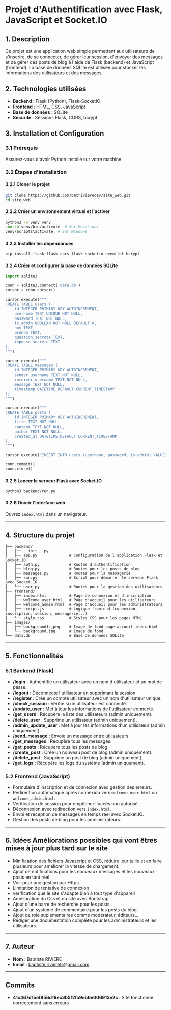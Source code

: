 # Projet d'Authentification avec Flask, JavaScript et Socket.IO

## 1. Description
Ce projet est une application web simple permettant aux utilisateurs de s'inscrire, de se connecter, de gérer leur session, d'envoyer des messages et de gérer des posts de blog à l'aide de Flask (backend) et JavaScript (frontend). La base de données SQLite est utilisée pour stocker les informations des utilisateurs et des messages.

## 2. Technologies utilisées
- **Backend** : Flask (Python), Flask-SocketIO
- **Frontend** : HTML, CSS, JavaScript
- **Base de données** : SQLite
- **Sécurité** : Sessions Flask, CORS, bcrypt

## 3. Installation et Configuration

### 3.1 Prérequis
Assurez-vous d'avoir Python installé sur votre machine.

### 3.2 Étapes d'installation

#### 3.2.1 Cloner le projet
```bash
git clone https://github.com/batrivieredev/site_web.git
cd site_web
```

#### 3.2.2 Créer un environnement virtuel et l'activer
```bash
python3 -m venv venv
source venv/bin/activate  # Sur Mac/Linux
venv\Scripts\activate  # Sur Windows
```

#### 3.2.3 Installer les dépendances
```bash
pip install flask flask-cors flask-socketio eventlet bcrypt
```

#### 3.2.4 Créer et configurer la base de données SQLite
```python
import sqlite3

conn = sqlite3.connect('data.db')
cursor = conn.cursor()

cursor.execute("""
CREATE TABLE users (
    id INTEGER PRIMARY KEY AUTOINCREMENT,
    username TEXT UNIQUE NOT NULL,
    password TEXT NOT NULL,
    is_admin BOOLEAN NOT NULL DEFAULT 0,
    nom TEXT,
    prenom TEXT,
    question_secrete TEXT,
    reponse_secrete TEXT
);
""")

cursor.execute("""
CREATE TABLE messages (
    id INTEGER PRIMARY KEY AUTOINCREMENT,
    sender_username TEXT NOT NULL,
    receiver_username TEXT NOT NULL,
    message TEXT NOT NULL,
    timestamp DATETIME DEFAULT CURRENT_TIMESTAMP
);
""")

cursor.execute("""
CREATE TABLE posts (
    id INTEGER PRIMARY KEY AUTOINCREMENT,
    title TEXT NOT NULL,
    content TEXT NOT NULL,
    author TEXT NOT NULL,
    created_at DATETIME DEFAULT CURRENT_TIMESTAMP
);
""")

cursor.execute("INSERT INTO users (username, password, is_admin) VALUES ('admin', 'admin123', 1);")

conn.commit()
conn.close()
```

#### 3.2.5 Lancer le serveur Flask avec Socket.IO
```bash
python3 backend/run.py
```

#### 3.2.6 Ouvrir l'interface web
Ouvrez `index.html` dans un navigateur.

---

## 4. Structure du projet

```
├── backend/
│   ├── __init__.py
│   ├── app.py              # Configuration de l'application Flask et Socket.IO
│   ├── auth.py             # Routes d'authentification
│   ├── blog.py             # Routes pour les posts de blog
│   ├── messages.py         # Routes pour la messagerie
│   ├── run.py              # Script pour démarrer le serveur Flask avec Socket.IO
│   └── user.py             # Routes pour la gestion des utilisateurs
├── frontend/
│   ├── index.html          # Page de connexion et d'inscription
│   ├── welcome_user.html   # Page d'accueil pour les utilisateurs
│   ├── welcome_admin.html  # Page d'accueil pour les administrateurs
│   ├── script.js           # Logique frontend (connexion, inscription, session, messagerie...)
│   └── style.css           # Styles CSS pour les pages HTML
├── images/
│   ├── background1.jpeg    # Image de fond page accueil index.html
│   └── background.jpg      # Image de fond
└── data.db                 # Base de données SQLite
```

---

## 5. Fonctionnalités

### 5.1 Backend (Flask)
- **/login** : Authentifie un utilisateur avec un nom d'utilisateur et un mot de passe.
- **/logout** : Déconnecte l'utilisateur en supprimant la session.
- **/register** : Crée un compte utilisateur avec un nom d'utilisateur unique.
- **/check_session** : Vérifie si un utilisateur est connecté.
- **/update_user** : Met à jour les informations de l'utilisateur connecté.
- **/get_users** : Récupère la liste des utilisateurs (admin uniquement).
- **/delete_user** : Supprime un utilisateur (admin uniquement).
- **/admin_update_user** : Met à jour les informations d'un utilisateur (admin uniquement).
- **/send_message** : Envoie un message entre utilisateurs.
- **/get_messages** : Récupère tous les messages.
- **/get_posts** : Récupère tous les posts de blog.
- **/create_post** : Crée un nouveau post de blog (admin uniquement).
- **/delete_post** : Supprime un post de blog (admin uniquement).
- **/get_logs** : Récupère les logs du système (admin uniquement).

### 5.2 Frontend (JavaScript)
- Formulaire d'inscription et de connexion avec gestion des erreurs.
- Redirection automatique après connexion vers `welcome_user.html` ou `welcome_admin.html`.
- Vérification de session pour empêcher l'accès non autorisé.
- Déconnexion avec redirection vers `index.html`.
- Envoi et réception de messages en temps réel avec Socket.IO.
- Gestion des posts de blog pour les administrateurs.

---

## 6. Idées Améliorations possibles qui vont êtres mises à jour plus tard sur le site
- Minification des fichiers Javascript et CSS, réduire leur taille et en faire plusieurs pour améliorer la vitesse de chargement.
- Ajout de notifications pour les nouveaux messages et les nouveaux posts en tant réel
- Voir pour une gestion par Https
- Limitation de tentative de connexion
- verification que le site s'adapte bien à tout type d'appareil
- Amélioration du Css et du site avec Bootstrap
- Ajout d'une barre de recherche pour les posts
- Ajout d'un systeme de commentaire pour les posts du blog
- Ajout de role suplémentaires comme modérateur, éditeurs...
- Rédiger une documentation complète pour les administrateurs et les utilisateurs.

---

## 7. Auteur
- **Nom** : Baptiste RIVIERE
- **Email** : [baptiste.rivierefr@gmail.com](mailto:baptiste.rivierefr@gmail.com)

---

## Commits
- **41c467d1bef856d16ec3b5f2fa9eb6e006913e2c** : Site fonctionne correctement sans erreurs

